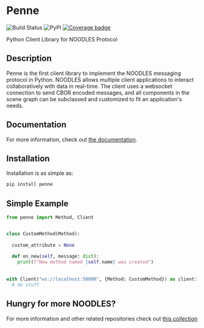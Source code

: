 # Penne

![Build Status](https://github.com/InsightCenterNoodles/Penne/workflows/CI/badge.svg)
![PyPI](https://img.shields.io/pypi/v/Penne)
[![Coverage badge](https://img.shields.io/endpoint?url=https://raw.githubusercontent.com/InsightCenterNoodles/Penne/python-coverage-comment-action-data/endpoint.json&color=brightgreen)](https://htmlpreview.github.io/?https://github.com/InsightCenterNoodles/Penne/blob/python-coverage-comment-action-data/htmlcov/index.html)

Python Client Library for NOODLES Protocol

## Description
Penne is the first client library to implement the NOODLES messaging protocol in Python. NOODLES allows multiple client
applications to interact collaboratively with data in real-time. The client uses a websocket connection to send CBOR 
encoded messages, and all components in the scene graph can be subclassed and customized to fit an application's 
needs. 

## Documentation

For more information, check out [the documentation](https://insightcenternoodles.github.io/Penne/).


## Installation

Installation is as simple as:

```bash
pip install penne
```

## Simple Example

```python
from penne import Method, Client


class CustomMethod(Method):
  
  custom_attribute = None
  
  def on_new(self, message: dict):
    print(f"New method named {self.name} was created")
    
      
with Client("ws://localhost:50000", {Method: CustomMethod}) as client:
  # do stuff

```

## Hungry for more NOODLES?
For more information and other related repositories check out [this collection](https://github.com/InsightCenterNoodles)


